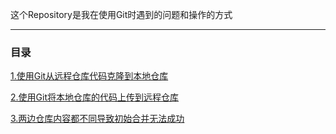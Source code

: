 

这个Repository是我在使用Git时遇到的问题和操作的方式

****

### 目录

[1.使用Git从远程仓库代码克隆到本地仓库](https://github.com/1004032560/Git/blob/master/1.使用Git从远程仓库代码克隆到本地仓库.md)

[2.使用Git将本地仓库的代码上传到远程仓库](https://github.com/1004032560/Git/blob/master/2.使用Git将本地仓库的代码上传到远程仓库.md)

[3.两边仓库内容都不同导致初始合并无法成功](https://github.com/1004032560/Git/blob/master/3.两边仓库内容都不同导致初始合并无法成功.md)

